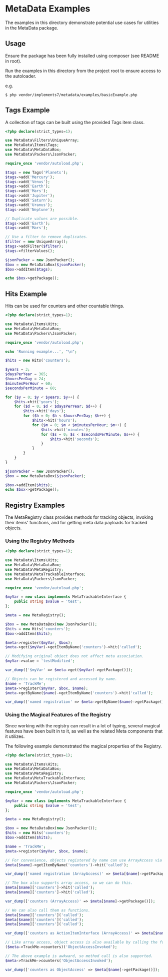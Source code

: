 # MetaData Examples

The examples in this directory demonstrate potential use cases for utilities in the MetaData package.

## Usage

Ensure the package has been fully installed using composer (see README in root).

Run the examples in this directory from the project root to ensure access to the autoloader.

e.g.

`$ php vendor/implements7/metadata/examples/basicExample.php`

## Tags Example

A collection of tags can be built using the provided Tags item class. 

```php
<?php declare(strict_types=1);

use MetaData\Filters\UniqueArray;
use MetaData\Items\Tags;
use MetaData\MetaDataBox;
use MetaData\Packers\JsonPacker;

require_once 'vendor/autoload.php';

$tags = new Tags('Planets');
$tags->add('Mercury');
$tags->add('Venus');
$tags->add('Earth');
$tags->add('Mars');
$tags->add('Jupiter');
$tags->add('Saturn');
$tags->add('Uranus');
$tags->add('Neptune');

// Duplicate values are possible.
$tags->add('Earth');
$tags->add('Mars');

// Use a filter to remove duplicates.
$filter = new UniqueArray();
$tags->addFilter($filter);
$tags->filterValues();

$jsonPacker = new JsonPacker();
$box = new MetaDataBox($jsonPacker);
$box->addItem($tags);

echo $box->getPackage();
```

## Hits Example

Hits can be used for counters and other countable things.

```php
<?php declare(strict_types=1);

use MetaData\Items\Hits;
use MetaData\MetaDataBox;
use MetaData\Packers\JsonPacker;

require_once 'vendor/autoload.php';

echo 'Running example...', "\n";

$hits = new Hits('counters');

$years = 3;
$daysPerYear = 365;
$hoursPerDay = 24;
$minutesPerHour = 60;
$secondsPerMinute = 60;

for ($y = 0; $y < $years; $y++) {
    $hits->hit('years');
    for ($d = 0; $d < $daysPerYear; $d++) {
        $hits->hit('days');
        for ($h = 0; $h < $hoursPerDay; $h++) {
            $hits->hit('hours');
            for ($m = 0; $m < $minutesPerHour; $m++) {
                $hits->hit('minutes');
                for ($s = 0; $s < $secondsPerMinute; $s++) {
                    $hits->hit('seconds');
                }
            }
        }
    }
}

$jsonPacker = new JsonPacker();
$box = new MetaDataBox($jsonPacker);

$box->addItem($hits);
echo $box->getPackage();
```

## Registry Examples

The MetaRegistry class provides methods for tracking objects, invoking their items' functions, and for getting meta data payloads for tracked objects.

### Using the Registry Methods

```php
<?php declare(strict_types=1);

use MetaData\Items\Hits;
use MetaData\MetaDataBox;
use MetaData\MetaRegistry;
use MetaData\MetaTrackableInterface;
use MetaData\Packers\JsonPacker;

require_once 'vendor/autoload.php';

$myVar = new class implements MetaTrackableInterface {
    public string $value = 'test';
};

$meta = new MetaRegistry();

$box = new MetaDataBox(new JsonPacker());
$hits = new Hits('counters');
$box->addItem($hits);

$meta->register($myVar, $box);
$meta->get($myVar)->getItemByName('counters')->hit('called');

// Modifying original object does not affect meta association.
$myVar->value = 'testModified';

var_dump(['$myVar' => $meta->get($myVar)->getPackage()]);

// Objects can be registered and accessed by name.
$name = 'TrackMe';
$meta->register($myVar, $box, $name);
$meta->getByName($name)->getItemByName('counters')->hit('called');

var_dump(['named registration' => $meta->getByName($name)->getPackage()]);
```

### Using the Magical Features of the Registry

Since working with the registry can result in a lot of typing, several magical features have been built in to it, as well as the related Meta components that it utilizes.

The following example demonstrated the magical properties of the Registry.

```php
<?php declare(strict_types=1);

use MetaData\Items\Hits;
use MetaData\MetaDataBox;
use MetaData\MetaRegistry;
use MetaData\MetaTrackableInterface;
use MetaData\Packers\JsonPacker;

require_once 'vendor/autoload.php';

$myVar = new class implements MetaTrackableInterface {
    public string $value = 'test';
};

$meta = new MetaRegistry();

$box = new MetaDataBox(new JsonPacker());
$hits = new Hits('counters');
$box->addItem($hits);

$name = 'TrackMe';
$meta->register($myVar, $box, $name);

// For convenience, objects registered by name can use ArrayAccess via registry.
$meta[$name]->getItemByName('counters')->hit('called');

var_dump(['named registration (ArrayAccess)' => $meta[$name]->getPackage()]);

// The box also supports array access, so we can do this.
$meta[$name]['counters']->hit('called');
$meta[$name]['counters']->hit('called');

var_dump(['counters (ArrayAccess)' => $meta[$name]->getPackage()]);

// We can also call them as functions.
$meta[$name]['counters']('called');
$meta[$name]['counters']('called');
$meta[$name]['counters']('called');

var_dump(['counters as ActionItemInterface (ArrayAccess)' => $meta[$name]->getPackage()]);

// Like array access, object access is also available by calling the function on a member.
($meta->TrackMe->counters)('ObjectAccessInvoked');

// The above example is awkward, so method call is also supported.
$meta->TrackMe->counters('ObjectAccessInvoked');

var_dump(['counters as ObjectAccess' => $meta[$name]->getPackage()]);
```

